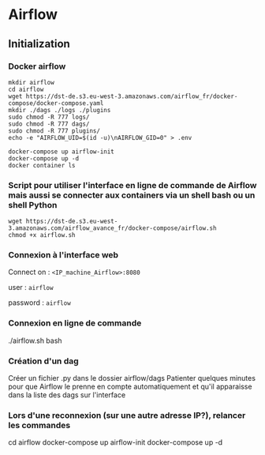 # Airflow 

## Initialization
### Docker airflow
```
mkdir airflow
cd airflow
wget https://dst-de.s3.eu-west-3.amazonaws.com/airflow_fr/docker-compose/docker-compose.yaml
mkdir ./dags ./logs ./plugins
sudo chmod -R 777 logs/
sudo chmod -R 777 dags/
sudo chmod -R 777 plugins/
echo -e "AIRFLOW_UID=$(id -u)\nAIRFLOW_GID=0" > .env

docker-compose up airflow-init
docker-compose up -d
docker container ls

```
### Script pour utiliser l'interface en ligne de commande de Airflow mais aussi se connecter aux containers via un shell bash ou un shell Python

```
wget https://dst-de.s3.eu-west-3.amazonaws.com/airflow_avance_fr/docker-compose/airflow.sh
chmod +x airflow.sh
```

### Connexion à l'interface web
Connect on : ```<IP_machine_Airflow>:8080```

user : ```airflow```

password : ```airflow```

### Connexion en ligne de commande
./airflow.sh bash

### Création d'un dag
Créer un fichier .py dans le dossier airflow/dags
Patienter quelques minutes pour que Airflow le prenne en compte automatiquement et qu'il apparaisse dans la liste des dags sur l'interface

### Lors d'une reconnexion (sur une autre adresse IP?), relancer les commandes
cd airflow
docker-compose up airflow-init
docker-compose up -d